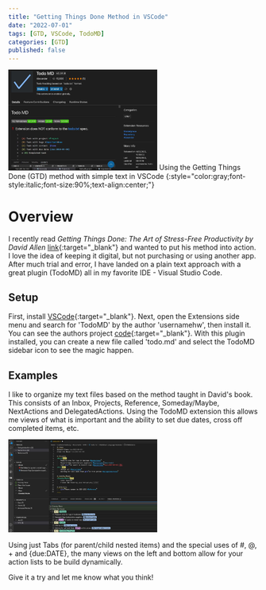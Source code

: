 ```yaml
---
title: "Getting Things Done Method in VSCode"
date: "2022-07-01"
tags: [GTD, VSCode, TodoMD]
categories: [GTD]
published: false
---
```

<img src="../images/todoMD.jpg" alt="" width="300    "/>
Using the Getting Things Done (GTD) method with simple text in VSCode
{:style="color:gray;font-style:italic;font-size:90%;text-align:center;"}

# Overview
I recently read *Getting Things Done: The Art of Stress-Free Productivity by David Allen* [link](https://www.amazon.com/Getting-Things-Done-Stress-Free-Productivity/dp/0142000280){:target="_blank"} and wanted to put his method into action.  I love the idea of keeping it digital, but not purchasing or using another app.  After much trial and error, I have landed on a plain text approach with a great plugin (TodoMD) all in my favorite IDE - Visual Studio Code.

## Setup
First, install [VSCode](https://code.visualstudio.com/download){:target="_blank"}.  Next, open the Extensions side menu and search for 'TodoMD' by the author 'usernamehw', then install it.  You can see the authors project [code](https://github.com/usernamehw/vscode-todo-md){:target="_blank"}.  With this plugin installed, you can create a new file called 'todo.md' and select the TodoMD sidebar icon to see the magic happen.  

## Examples
I like to organize my text files based on the method taught in David's book.  This consists of an Inbox, Projects, Reference, Someday/Maybe, NextActions and DelegatedActions.  Using the TodoMD extension this allows me views of what is important and the ability to set due dates, cross off completed items, etc.

<img src="../images/todoMD_Example.jpg" alt="" width="300    "/>

Using just Tabs (for parent/child nested items) and the special uses of #, @, + and {due:DATE}, the many views on the left and bottom allow for your action lists to be build dynamically.

Give it a try and let me know what you think!